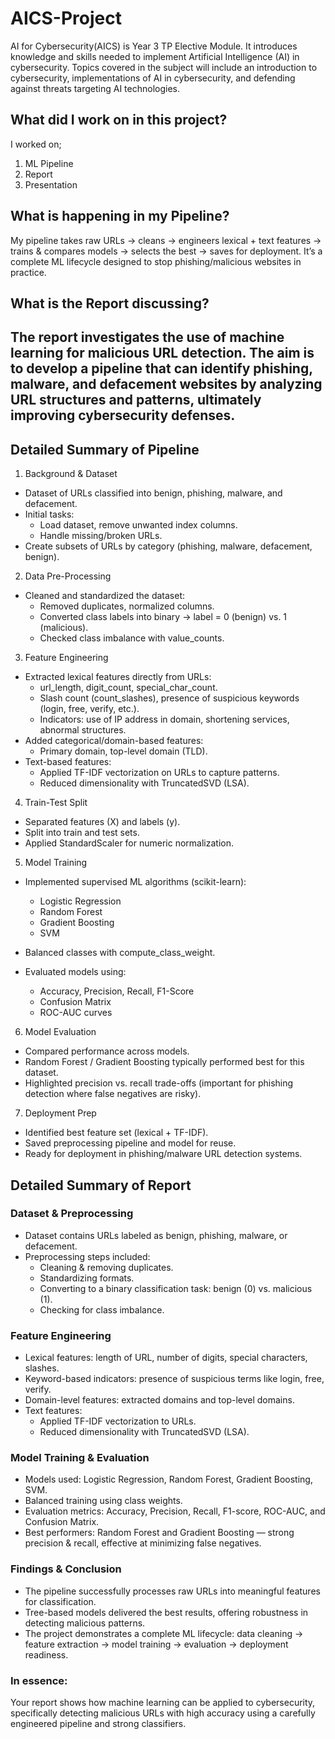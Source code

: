 # AICS-Project
AI for Cybersecurity(AICS) is Year 3 TP Elective Module. It introduces knowledge and skills needed to implement Artificial Intelligence (AI) in cybersecurity. Topics covered in the subject will include an introduction to cybersecurity, implementations of AI in cybersecurity, and defending against threats targeting AI technologies.

## What did I work on in this project?
I worked on;
1. ML Pipeline
2. Report
3. Presentation

## What is happening in my Pipeline?
My pipeline takes raw URLs → cleans → engineers lexical + text features → trains & compares models → selects the best → saves for deployment.
It’s a complete ML lifecycle designed to stop phishing/malicious websites in practice.

## What is the Report discussing?
The report investigates the use of machine learning for malicious URL detection. The aim is to develop a pipeline that can identify phishing, malware, and defacement websites by analyzing URL structures and patterns, ultimately improving cybersecurity defenses.
-------------------

## Detailed Summary of Pipeline
1. Background & Dataset
- Dataset of URLs classified into benign, phishing, malware, and defacement.
- Initial tasks:
  - Load dataset, remove unwanted index columns.
  - Handle missing/broken URLs.
- Create subsets of URLs by category (phishing, malware, defacement, benign).

2. Data Pre-Processing
- Cleaned and standardized the dataset:
  - Removed duplicates, normalized columns.
  - Converted class labels into binary → label = 0 (benign) vs. 1 (malicious).
  - Checked class imbalance with value_counts.

3. Feature Engineering
- Extracted lexical features directly from URLs:
  - url_length, digit_count, special_char_count.
  - Slash count (count_slashes), presence of suspicious keywords (login, free, verify, etc.).
  - Indicators: use of IP address in domain, shortening services, abnormal structures.
- Added categorical/domain-based features:
  - Primary domain, top-level domain (TLD).
- Text-based features:
  - Applied TF-IDF vectorization on URLs to capture patterns.
  - Reduced dimensionality with TruncatedSVD (LSA).

4. Train-Test Split
- Separated features (X) and labels (y).
- Split into train and test sets.
-  Applied StandardScaler for numeric normalization.

5. Model Training
- Implemented supervised ML algorithms (scikit-learn):
  - Logistic Regression
  - Random Forest
  - Gradient Boosting
  - SVM

- Balanced classes with compute_class_weight.
- Evaluated models using:
  - Accuracy, Precision, Recall, F1-Score
  - Confusion Matrix
  - ROC-AUC curves

6. Model Evaluation
- Compared performance across models.
- Random Forest / Gradient Boosting typically performed best for this dataset.
- Highlighted precision vs. recall trade-offs (important for phishing detection where false negatives are risky).

7. Deployment Prep
- Identified best feature set (lexical + TF-IDF).
- Saved preprocessing pipeline and model for reuse.
- Ready for deployment in phishing/malware URL detection systems.

## Detailed Summary of Report
### Dataset & Preprocessing
- Dataset contains URLs labeled as benign, phishing, malware, or defacement.
- Preprocessing steps included:
    - Cleaning & removing duplicates.
    - Standardizing formats.
    - Converting to a binary classification task: benign (0) vs. malicious (1).
    - Checking for class imbalance.

### Feature Engineering
- Lexical features: length of URL, number of digits, special characters, slashes.
- Keyword-based indicators: presence of suspicious terms like login, free, verify.
- Domain-level features: extracted domains and top-level domains.
- Text features:
    - Applied TF-IDF vectorization to URLs.
    - Reduced dimensionality with TruncatedSVD (LSA).

### Model Training & Evaluation
- Models used: Logistic Regression, Random Forest, Gradient Boosting, SVM.
- Balanced training using class weights.
- Evaluation metrics: Accuracy, Precision, Recall, F1-score, ROC-AUC, and Confusion Matrix.
- Best performers: Random Forest and Gradient Boosting — strong precision & recall, effective at minimizing false negatives.

### Findings & Conclusion
- The pipeline successfully processes raw URLs into meaningful features for classification.
- Tree-based models delivered the best results, offering robustness in detecting malicious patterns.
- The project demonstrates a complete ML lifecycle: data cleaning → feature extraction → model training → evaluation → deployment readiness.

### In essence:
Your report shows how machine learning can be applied to cybersecurity, specifically detecting malicious URLs with high accuracy using a carefully engineered pipeline and strong classifiers.
